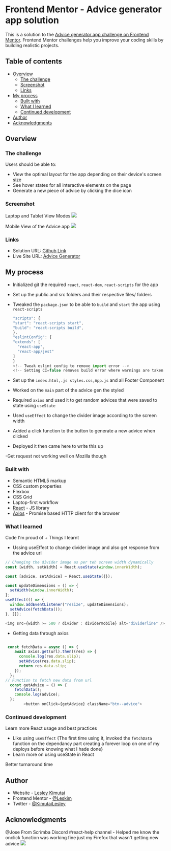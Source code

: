 # Frontend Mentor - Advice generator app solution

This is a solution to the [Advice generator app challenge on Frontend Mentor](https://www.frontendmentor.io/challenges/advice-generator-app-QdUG-13db). Frontend Mentor challenges help you improve your coding skills by building realistic projects.

## Table of contents

- [Overview](#overview)
  - [The challenge](#the-challenge)
  - [Screenshot](#screenshot)
  - [Links](#links)
- [My process](#my-process)
  - [Built with](#built-with)
  - [What I learned](#what-i-learned)
  - [Continued development](#continued-development)
- [Author](#author)
- [Acknowledgments](#acknowledgments)

## Overview

### The challenge

Users should be able to:

- View the optimal layout for the app depending on their device's screen size
- See hover states for all interactive elements on the page
- Generate a new piece of advice by clicking the dice icon

### Screenshot

Laptop and Tablet View Modes
![](./src/images/largescreens.jpg)

Mobile View of the Advice app
![](./src/images/mobile.jpg)

### Links

- Solution URL: [Github Link](https://github.com/issagoodlifeInc/advice-gen-app.git)
- Live Site URL: [Advice Generator](https://advise-gen-app.netlify.app/)

## My process

- Initialized git the required `react`, `react-dom`, `react-scripts` for the app
- Set up the public and src folders and their respective files/ folders
- Tweaked the `package.json` to be able to `build` and `start` the app using `react-scripts`

  ```js
  "scripts": {
  "start": "react-scripts start",
  "build": "react-scripts build",
  },
  "eslintConfig": {
  "extends": [
    "react-app",
    "react-app/jest"
  ]
  }
  <!-- Tweak eslint config to remove import error -->
  <!-- Setting CI=false removes build error where warnings are taken as an error -->

  ```

- Set up the `index.html,.js styles.css,App.js` and all Footer Component
- Worked on the `main` part of the advice gen the styled
- Required `axios` and used it to get random advices that were saved to state using `useState`
- Used `useEffect` to change the divider image according to the screen width
- Added a click function to the button to generate a new advice when clicked
- Deployed it then came here to write this up

-Get request not working well on Mozilla though

### Built with

- Semantic HTML5 markup
- CSS custom properties
- Flexbox
- CSS Grid
- Laptop-first workflow
- [React](https://reactjs.org/) - JS library
- [Axios](https://www.npmjs.com/package//axios) - Promise based HTTP client for the browser

### What I learned

Code I'm proud of + Things I learnt

- Ussing useEffect to change divider image and also get response from the advice url

```js
// Changing the divider image as per teh screen width dynamically
const [width, setWidth] = React.useState(window.innerWidth);

const [advice, setAdvice] = React.useState({});

const updateDimensions = () => {
  setWidth(window.innerWidth);
};
useEffect(() => {
  window.addEventListener("resize", updateDimensions);
  setAdvice(fetchData());
}, []);

<img src={width >= 580 ? divider : dividermobile} alt="dividerline" />;
```

- Getting data through axios

```js

 const fetchData = async () => {
    await axios.get(url).then((res) => {
      console.log(res.data.slip);
      setAdvice(res.data.slip);
      return res.data.slip;
    });
  };
// Function to fetch new data from url
  const getAdvice = () => {
    fetchData();
    console.log(advice);
  };
        <button onClick={getAdvice} className="btn--advice">

```

### Continued development

Learn more React usage and best practices

- Like using `useEffect` {The first time using it, invoked the `fetchData` function on the dependancy part creating a forever loop on one of my deploys before knowing what I hade done}
- Learn more on using useState in React

Better turnaround time

## Author

- Website - [Lesley Kimutai](https://leskimfamily.herokuapp.com/)
- Frontend Mentor - [@Leskim](https://www.frontendmentor.io/profile/Leskim)
- Twitter - [@KimutaiLesley](https://twitter.com/KimutaiLesley)

## Acknowledgments

@Jose From Scrimba Discord #react-help channel - Helped me know the onclick function was working fine just my Firefox that wasn't getting new advice
![](./src/images/help.jpg)
